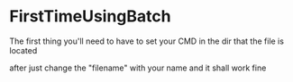 # FirstTimeUsingBatch

The first thing you'll need to have to set your CMD in the dir that the file is located 

after just change the "filename" with your name and it shall work fine
